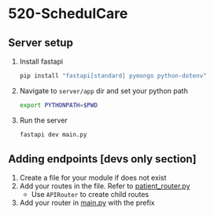 # 520-SchedulCare

## Server setup

1. Install fastapi
   ```bash
   pip install "fastapi[standard] pymongo python-dotenv"
   ```
2. Navigate to `server/app` dir and set your python path
   ```bash
   export PYTHONPATH=$PWD
   ```
3. Run the server
   ```bash
   fastapi dev main.py
   ```

## Adding endpoints [devs only section]

1. Create a file for your module if does not exist
2. Add your routes in the file. Refer to [patient_router.py](server/app/routers/patient_router.py)
   - Use `APIRouter` to create child routes
3. Add your router in [main.py](server/app/main.py) with the prefix
